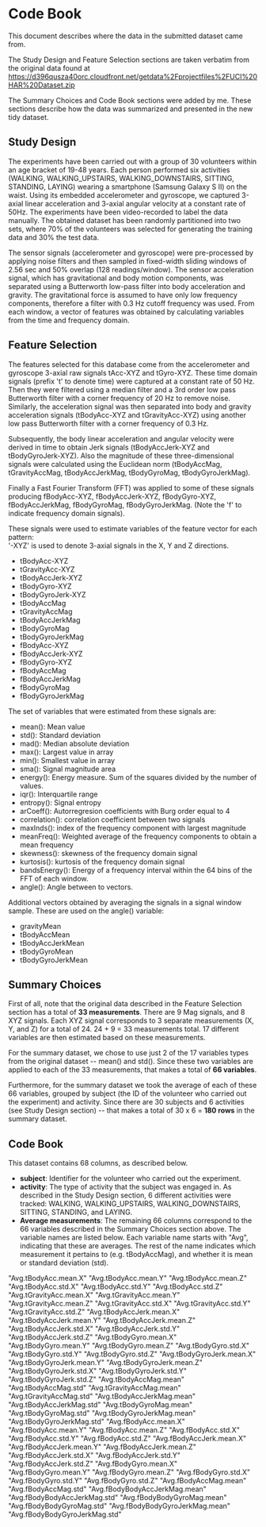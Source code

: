 # Code Book
This document describes where the data in the submitted dataset came from. 

The Study Design and Feature Selection sections are taken verbatim from the original data found at https://d396qusza40orc.cloudfront.net/getdata%2Fprojectfiles%2FUCI%20HAR%20Dataset.zip 

The Summary Choices and Code Book sections were added by me. These sections describe how the data was summarized and presented in the new tidy dataset.

## Study Design
The experiments have been carried out with a group of 30 volunteers within an age bracket of 19-48 years. Each person performed six activities (WALKING, WALKING_UPSTAIRS, WALKING_DOWNSTAIRS, SITTING, STANDING, LAYING) wearing a smartphone (Samsung Galaxy S II) on the waist. Using its embedded accelerometer and gyroscope, we captured 3-axial linear acceleration and 3-axial angular velocity at a constant rate of 50Hz. The experiments have been video-recorded to label the data manually. The obtained dataset has been randomly partitioned into two sets, where 70% of the volunteers was selected for generating the training data and 30% the test data. 

The sensor signals (accelerometer and gyroscope) were pre-processed by applying noise filters and then sampled in fixed-width sliding windows of 2.56 sec and 50% overlap (128 readings/window). The sensor acceleration signal, which has gravitational and body motion components, was separated using a Butterworth low-pass filter into body acceleration and gravity. The gravitational force is assumed to have only low frequency components, therefore a filter with 0.3 Hz cutoff frequency was used. From each window, a vector of features was obtained by calculating variables from the time and frequency domain.

## Feature Selection

The features selected for this database come from the accelerometer and gyroscope 3-axial raw signals tAcc-XYZ and tGyro-XYZ. These time domain signals (prefix 't' to denote time) were captured at a constant rate of 50 Hz. Then they were filtered using a median filter and a 3rd order low pass Butterworth filter with a corner frequency of 20 Hz to remove noise. Similarly, the acceleration signal was then separated into body and gravity acceleration signals (tBodyAcc-XYZ and tGravityAcc-XYZ) using another low pass Butterworth filter with a corner frequency of 0.3 Hz. 

Subsequently, the body linear acceleration and angular velocity were derived in time to obtain Jerk signals (tBodyAccJerk-XYZ and tBodyGyroJerk-XYZ). Also the magnitude of these three-dimensional signals were calculated using the Euclidean norm (tBodyAccMag, tGravityAccMag, tBodyAccJerkMag, tBodyGyroMag, tBodyGyroJerkMag). 

Finally a Fast Fourier Transform (FFT) was applied to some of these signals producing fBodyAcc-XYZ, fBodyAccJerk-XYZ, fBodyGyro-XYZ, fBodyAccJerkMag, fBodyGyroMag, fBodyGyroJerkMag. (Note the 'f' to indicate frequency domain signals). 

These signals were used to estimate variables of the feature vector for each pattern:  
'-XYZ' is used to denote 3-axial signals in the X, Y and Z directions.

- tBodyAcc-XYZ
- tGravityAcc-XYZ
- tBodyAccJerk-XYZ
- tBodyGyro-XYZ
- tBodyGyroJerk-XYZ
- tBodyAccMag
- tGravityAccMag
- tBodyAccJerkMag
- tBodyGyroMag
- tBodyGyroJerkMag
- fBodyAcc-XYZ
- fBodyAccJerk-XYZ
- fBodyGyro-XYZ
- fBodyAccMag
- fBodyAccJerkMag
- fBodyGyroMag
- fBodyGyroJerkMag

The set of variables that were estimated from these signals are: 

- mean(): Mean value
- std(): Standard deviation
- mad(): Median absolute deviation 
- max(): Largest value in array
- min(): Smallest value in array
- sma(): Signal magnitude area
- energy(): Energy measure. Sum of the squares divided by the number of values. 
- iqr(): Interquartile range 
- entropy(): Signal entropy
- arCoeff(): Autorregresion coefficients with Burg order equal to 4
- correlation(): correlation coefficient between two signals
- maxInds(): index of the frequency component with largest magnitude
- meanFreq(): Weighted average of the frequency components to obtain a mean frequency
- skewness(): skewness of the frequency domain signal 
- kurtosis(): kurtosis of the frequency domain signal 
- bandsEnergy(): Energy of a frequency interval within the 64 bins of the FFT of each window.
- angle(): Angle between to vectors.

Additional vectors obtained by averaging the signals in a signal window sample. These are used on the angle() variable:

- gravityMean
- tBodyAccMean
- tBodyAccJerkMean
- tBodyGyroMean
- tBodyGyroJerkMean

## Summary Choices
First of all, note that the original data described in the Feature Selection section has a total of **33 measurements**. There are 9 Mag signals, and 8 XYZ signals. Each XYZ signal corresponds to 3 separate measurements (X, Y, and Z) for a total of 24. 24 + 9 = 33 measurements total. 17 different variables are then estimated based on these measurements.

For the summary dataset, we chose to use just 2 of the 17 variables types from the original dataset -- mean() and std(). Since these two variables are applied to each of the 33 measurements, that makes a total of **66 variables**.

Furthermore, for the summary dataset we took the average of each of these 66 variables,  grouped by subject (the ID of the volunteer who carried out the experiment) and activity. Since there are 30 subjects and 6 activities (see Study Design section) -- that makes a total of 30 x 6 = **180 rows** in the summary dataset.

## Code Book
This dataset contains 68 columns, as described below.

- **subject**: Identifier for the volunteer who carried out the experiment.
- **activity**: The type of activity that the subject was engaged in. As described in the Study Design section, 6 different activities were tracked: WALKING, WALKING_UPSTAIRS, WALKING_DOWNSTAIRS, SITTING, STANDING, and LAYING.
- **Average measurements**: The remaining 66 columns correspond to the 66 variables described in the Summary Choices section above. The variable names are listed below. Each variable name starts with "Avg", indicating that these are averages. The rest of the name indicates which measurement it pertains to (e.g. tBodyAccMag), and whether it is mean or standard deviation (std).

"Avg.tBodyAcc.mean.X" "Avg.tBodyAcc.mean.Y" "Avg.tBodyAcc.mean.Z" "Avg.tBodyAcc.std.X" "Avg.tBodyAcc.std.Y" "Avg.tBodyAcc.std.Z" "Avg.tGravityAcc.mean.X" "Avg.tGravityAcc.mean.Y" "Avg.tGravityAcc.mean.Z" "Avg.tGravityAcc.std.X" "Avg.tGravityAcc.std.Y" "Avg.tGravityAcc.std.Z" "Avg.tBodyAccJerk.mean.X" "Avg.tBodyAccJerk.mean.Y" "Avg.tBodyAccJerk.mean.Z" "Avg.tBodyAccJerk.std.X" "Avg.tBodyAccJerk.std.Y" "Avg.tBodyAccJerk.std.Z" "Avg.tBodyGyro.mean.X" "Avg.tBodyGyro.mean.Y" "Avg.tBodyGyro.mean.Z" "Avg.tBodyGyro.std.X" "Avg.tBodyGyro.std.Y" "Avg.tBodyGyro.std.Z" "Avg.tBodyGyroJerk.mean.X" "Avg.tBodyGyroJerk.mean.Y" "Avg.tBodyGyroJerk.mean.Z" "Avg.tBodyGyroJerk.std.X" "Avg.tBodyGyroJerk.std.Y" "Avg.tBodyGyroJerk.std.Z" "Avg.tBodyAccMag.mean" "Avg.tBodyAccMag.std" "Avg.tGravityAccMag.mean" "Avg.tGravityAccMag.std" "Avg.tBodyAccJerkMag.mean" "Avg.tBodyAccJerkMag.std" "Avg.tBodyGyroMag.mean" "Avg.tBodyGyroMag.std" "Avg.tBodyGyroJerkMag.mean" "Avg.tBodyGyroJerkMag.std" "Avg.fBodyAcc.mean.X" "Avg.fBodyAcc.mean.Y" "Avg.fBodyAcc.mean.Z" "Avg.fBodyAcc.std.X" "Avg.fBodyAcc.std.Y" "Avg.fBodyAcc.std.Z" "Avg.fBodyAccJerk.mean.X" "Avg.fBodyAccJerk.mean.Y" "Avg.fBodyAccJerk.mean.Z" "Avg.fBodyAccJerk.std.X" "Avg.fBodyAccJerk.std.Y" "Avg.fBodyAccJerk.std.Z" "Avg.fBodyGyro.mean.X" "Avg.fBodyGyro.mean.Y" "Avg.fBodyGyro.mean.Z" "Avg.fBodyGyro.std.X" "Avg.fBodyGyro.std.Y" "Avg.fBodyGyro.std.Z" "Avg.fBodyAccMag.mean" "Avg.fBodyAccMag.std" "Avg.fBodyBodyAccJerkMag.mean" "Avg.fBodyBodyAccJerkMag.std" "Avg.fBodyBodyGyroMag.mean" "Avg.fBodyBodyGyroMag.std" "Avg.fBodyBodyGyroJerkMag.mean" "Avg.fBodyBodyGyroJerkMag.std"


